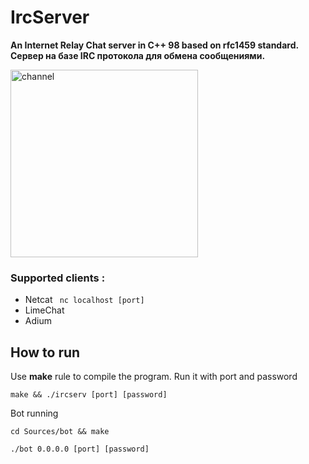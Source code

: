 # IrcServer
**An Internet Relay Chat server in C++ 98 based on rfc1459 standard.  
Сервер на базе IRC протокола для обмена сообщениями.**

<img src="http://i.imgur.com/b6J0Wsh.gif" width="300"  alt="channel"/>

### Supported clients :
- Netcat 
  ` nc localhost [port]`
- LimeChat
- Adium

## How to run
Use **make** rule to compile the program. Run it with port and password
``` 
make && ./ircserv [port] [password]
``` 


Bot running
```
cd Sources/bot && make
```
```
./bot 0.0.0.0 [port] [password]
```
